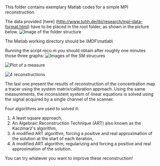 This folder contains exemplary Matlab codes for a simple MPI reconstruction.

The data provided [here] (http://www.tuhh.de/ibi/research/mpi-data-format.html) have to be placed in the root folder, as shown in the picture below.
![Image of the folder structure](https://gBringout.github.com/MDF/matlab/results/files.jpg)

The Matlab working directory should be
    <your harddrive>\MDF\matlab\
	
Running the script
    reco.m
you should obtain after roughly one minutes those three graphs:
![Images of the SM strucures](https://gBringout.github.com/MDF/matlab/results/SM.jpg)

![Plot of a measure](https://gBringout.github.com/MDF/matlab/results/SpectrumMeasure.jpg)

![4 reconstructions](https://gBringout.github.com/MDF/matlab/results/Reco.jpg)

The last one present the results of reconstruction of the concentration map a tracer using the system matrix/calibration approach. Using the same measurements, the inconsistent system of linear equations is solved using the signal acquired by a single channel of the scanner.

Four algorithms are used to solved it:
1. A least square approach,
2. An Algebraic Reconstruction Technique (ART) also known as the Kaczmarz's algorithm,
3. A modified ART algorithm, forcing a positive and real approximation of the solution at the start of each iteration,
3. A modified ART algorithm, regularizing and forcing a positive and real approximation of the solution.

You can try whatever you want to improve these reconstruction!